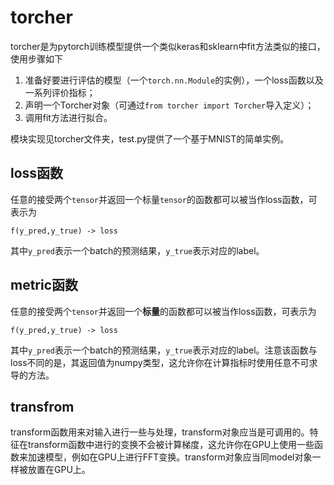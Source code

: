 # torcher

torcher是为pytorch训练模型提供一个类似keras和sklearn中fit方法类似的接口，使用步骤如下
1. 准备好要进行评估的模型（一个`torch.nn.Module`的实例），一个loss函数以及一系列评价指标；
1. 声明一个Torcher对象（可通过`from torcher import Torcher`导入定义）；
3. 调用fit方法进行拟合。

模块实现见torcher文件夹，test.py提供了一个基于MNIST的简单实例。

## loss函数

任意的接受两个`tensor`并返回一个标量`tensor`的函数都可以被当作loss函数，可表示为
```
f(y_pred,y_true) -> loss
```
其中`y_pred`表示一个batch的预测结果，`y_true`表示对应的label。

## metric函数
任意的接受两个`tensor`并返回一个**标量**的函数都可以被当作loss函数，可表示为
```
f(y_pred,y_true) -> loss
```
其中`y_pred`表示一个batch的预测结果，`y_true`表示对应的label。注意该函数与loss不同的是，其返回值为numpy类型，这允许你在计算指标时使用任意不可求导的方法。

## transfrom
transform函数用来对输入进行一些与处理，transform对象应当是可调用的。特征在transform函数中进行的变换不会被计算梯度，这允许你在GPU上使用一些函数来加速模型，例如在GPU上进行FFT变换。transform对象应当同model对象一样被放置在GPU上。
